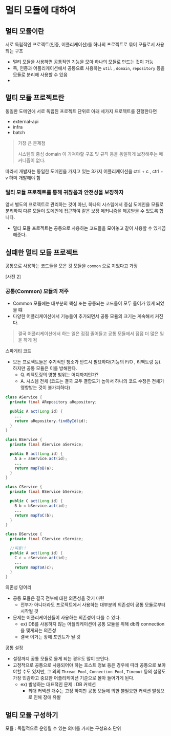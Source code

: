 # 멀티 모듈에 대하여 

## 멀티 모듈이란 
서로 독립적인 프로젝트(인증, 어플리케이션)를 하나의 프로젝트로 묶어 모듈로서 사용되는 구조 
- 멀티 모듈을 사용하면 공통적인 기능을 모아 하나의 모듈로 만드는 것이 가능
- 즉, 인증과 어플리케이션에서 공통으로 사용하는 `util` , `domain`, `repository` 등을 모듈로 분리해 사용할 수 있음 
- 
## 멀티 모듈 프로젝트란 
동일한 도메인에 서로 독립된 프로젝트 단위로 아래 세가지 프로젝트를 진행한다면 
- external-api  
- infra  
- batch 

> 가장 큰 문제점
> 
> 시스템의 중심 domain 이 가져야할 구조 및 규칙 등을 동일하게 보장해주는 메커니즘이 없다.  

따라서 개발자는 동일한 도메인을 가지고 있는 3가지 어플리케이션을 ctrl + c , ctrl + v 하며 개발해야 함 

### 멀티 모듈 프로젝트를 통해 귀찮음과 안전성을 보장하자
앞서 별도의 프로젝트로 관리하는 것이 아닌, 하나의 시스템에서 중심 도메인을 모듈로 분리하여 다른 모듈이 도메인에 접근하여 같은 보장 메커니즘을 제공받을 수 있도록 합니다. 
- 멀티 모듈 프로젝트는 공통으로 사용하는 코드들을 모아놓고 같이 사용할 수 있게끔 해준다. 

## 실패한 멀티 모듈 프로젝트 
공통으로 사용하는 코드들을 모은 것 모듈을 `common` 으로 지었다고 가정 

[사진 2]


### 공통(Common) 모듈의 저주 
- Common 모듈에는 대부분의 핵심 또는 공통되는 코드들이 모두 들어가 있게 되었을 떄 
- 다양한 어플리케이션에서 기능들이 추가되면서 공통 모듈의 크기는 계속해서 커진다. 
> 결국 어플리케이션에서 하는 일은 점점 줄어들고 공통 모듈에서 점점 더 많은 일을 하게 됨 

스파게티 코드 
- 모든 프로젝트들은 주기적인 청소가 반드시 필요하다(기능의 F/O , 리펙토링 등). 하지만 공통 모듈은 이를 방해한다. 
  - Q. 리펙토링의 영향 범위는 어디까지인가?
  - A. 시스템 전체 (코드는 결국 모두 결합도가 높아서 하나의 코드 수정은 전체가 영향받는 것이 불가피하다)
```java
class AService {
  private final ARepository aRepository;

  public A act(Long id) {
    ...
    return aRepository.findById(id);
  }
}

class BService {
  private final AService aService;

  public B act(Long id) {
    A a = aService.act(id);
    ...
    return mapToB(a);
  }
}

class CService {
  private final BService bService;

  public C act(Long id) {
    B b = bService.act(id);
    ...
    return mapToC(b);
  }
}

class DService {
  private final CService cService;

  //띠용!!
  public A act(Long id) {
    C c = cService.act(id);
    ...
    return mapToA(c);
  }
}
```

의존성 덩어리 
- 공통 모듈은 결국 전부에 대한 의존성을 갖기 마련
  - 전부가 아니더라도 프로젝트에서 사용하는 대부분의 의존성이 공통 모듈로부터 시작될 것 
- 문제는 어플리케이션들이 사용하는 의존성이 다를 수 있다. 
  - ex) DB를 사용하지 않는 어플리케이션이 공통 모듈을 위해 db와 connection을 맺게되는 의존성 
  - 결국 이거는 장애 포인트가 될 것 

공통 설정 
- 설정까지 공통 모듈로 몰게 되는 경우도 많이 보인다. 
- 고정적으로 공통으로 사용되어야 하는 호스트 정보 등은 경우에 따라 공통으로 보아야할 수도 있지만,
그 외의 `Thread Pool`, `Connection Pool`, `Timeout` 등의 설정도 가장 민감하고 중요한 어플리케이션 기준으로 몰아 들어가게 된다. 
  - ex) 발생하는 대표적인 문제 : DB 커넥션 
    - 최대 커넥션 개수는 고정 하지만 공통 모듈에 의한 불필요한 커넥션 발생으로 인해 장애 유발 

## 멀티 모듈 구성하기 
모듈 : 독립적으로 운영될 수 있는 의미를 가지는 구성요소 단위 
